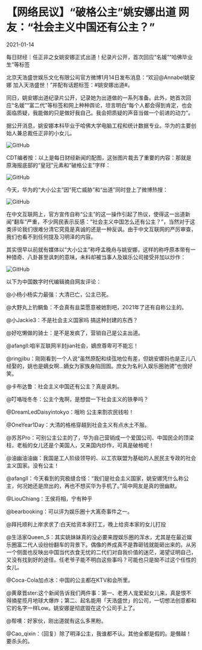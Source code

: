 # 【网络民议】“破格公主”姚安娜出道 网友：“社会主义中国还有公主？”

2021-01-14



每日财经｜任正非之女姚安娜正式出道！纪录片公开，首次回应“名媛”“哈佛毕业生”等标签

北京天浩盛世娱乐文化有限公司官方微博1月14日发布消息：“欢迎@Annabel姚安娜 加入天浩盛世！”并配有话题标签：#姚安娜出道#。

同日，姚安娜出道纪录片公开，记录她为出道做的一系列准备。此外，她首次回应“名媛”“富二代”等标签和网上种种舆论，坦言明白“每个人都会得到肯定，也会面临质疑，我能做的只是做好我自己。我会把质疑的声音当做一个前进的动力”。

据公开消息，姚安娜本科毕业于哈佛大学电脑工程和统计数据专业。华为的主要创始人兼总裁任正非的小女儿。

![GitHub](https://chinadigitaltimes.net/chinese/files/2021/01/image-1610618607450.png)



CDT编者按：以上是每日财经新闻的配图，这张图片裁去了重要的内容：那就是原海报底部的“皇冠”元素和“破格公主”字样：

![GitHub](https://chinadigitaltimes.net/chinese/files/2021/01/image-1610618559940.png)

今天，华为的“大小公主”因“死亡威胁”和“出道”同时登上了微博热搜：

![GitHub](https://chinadigitaltimes.net/chinese/files/2021/01/image-1610621409847.png)

在中文互联网上，官方宣传自称“公主”的这一操作引起了热议，使得这一出道新闻“翻车”严重，不少网民表示反感：“社会主义中国怎么还有公主？”，当然对于这类评论我们很难分清它究竟是真诚的还是一种反讽。由于中文互联网的严厉审查，我们也看不到任何提及习明泽的内容。

其实很早以前就有媒体以“大小公主”称呼孟晚舟与姚安娜，这样的称呼原本带有一种猎奇、八卦甚至讽刺的意味，未料却被当事人及娱乐公司接受并加以炒作：

![GitHub](https://chinadigitaltimes.net/chinese/files/2021/01/image-1610620327721.png)

以下为中国数字时代编辑摘自网友评论：



@小杨小杨实力最强：大清已亡，公主已死。

@大野丸上钓鲷鱼：不会真有韭菜愿意被她割吧，2021年了还有自称公主的。

@小Jackie3：不是社会主义国家吗 搞这种封建的东西？

@好吃懒做的骑士：是不是发疯了，营销自己是公主出道。

@afangll:咱半互联网半封jian社会，嫡庶尊卑可不能忘！

@ringjibu：刚刚看到一个人说“虽然原配和续弦地位有差，但姚安娜妈也是正儿八经娶的，姚也是嫡女啊…嫡女为家族身陷囹圄。庶女为名利入娱乐圈驰骋”也很好笑。

@卡布达鲁：社会主义中国还有公主？真是讽刺。

@叮咯咙冬冬：公主个鬼啊，是想尝一下社会主义的铁拳吗？

@DreamLedDaisyintokyo：哦哟 公主来割农民钱啦！

@OneYear1Day：大清的格格穿越到社会主义有点水土不服。

@苏苏Pro：可别公主公主的了，华为自己营销成一个爱国公司、中国民企的顶梁柱，老板的女儿还是个美国人，又来国内炒作，可真是破格呢！

@油幽油油幽：我国是工人阶级领导的、以工农联盟为基础的人民民主专政的社会主义国家。没有公主！

@afangll：今天看到的究极缝合怪：“我们是社会主义国家，姚安娜凭什么称公主，何况她还是庶出的，再也不想买华为手机了。”简中网友是真的很幽默。

@LiouChiang：王侯将相，宁有种乎

@bearbooking：可以评为娱乐圈十大离奇事件之一。

@拜托顺利上岸求求了:白天给资本家打工，晚上给资本家的女儿打投

@生活家Queen_S：其实姚妹妹真的没必要来蹚娱乐圈的浑水，尤其是在最近娱乐圈富二代人设纷纷翻车的背景下。偶像的养成真不是靠砸钱就能砸出来的。从另一个侧面也反映出中国当代衣食无忧的二代们对自我价值的迷茫，渴望证明自己，又没有找到好的途径。任老爷子能不明白这些事吗？可能也只是拗不过这个任性的女儿。

@Coca-Cola加点冰：中国的公主都在KTV和会所里。

@黄章晋ster:这个新闻告诉我们两件事：第一、老男人宠爱起女儿来，真是恨不得摘星揽月地球大爆炸；第二、起名能用「天浩盛世」的公司，一切想法创意都和它的名字一样Low。姚安娜是彻底毁在这个公司手上了。

@帮噢：好家伙，刚出道就有这么多黑粉。

@Cao_qixin：（回复）除了明泽公主，我谁都不认。其他全都是假的。是僭越！要杀头的。



